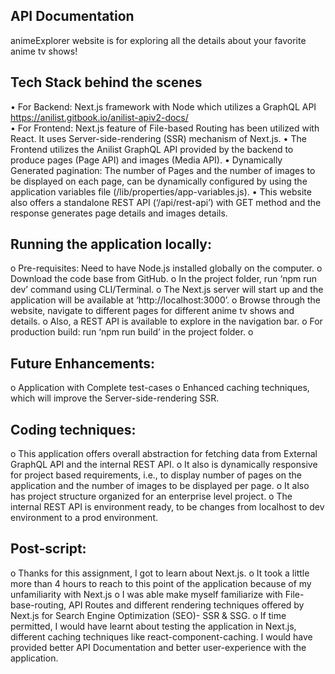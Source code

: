 ## API Documentation

animeExplorer website is for exploring all the details about your favorite anime tv shows!

## Tech Stack behind the scenes
•	For Backend: Next.js framework with Node which utilizes a GraphQL API https://anilist.gitbook.io/anilist-apiv2-docs/  
•	For Frontend: Next.js feature of File-based Routing has been utilized with React. It uses Server-side-rendering (SSR) mechanism of Next.js.
•	The Frontend utilizes the Anilist GraphQL API provided by the backend to produce pages (Page API) and images (Media API).
•	Dynamically Generated pagination: The number of Pages and the number of images to be displayed on each page, can be dynamically configured by using the application variables file (/lib/properties/app-variables.js).
•	This website also offers a standalone REST API (‘/api/rest-api’) with GET method and the response generates page details and images details.


##	Running the application locally:
o	Pre-requisites: Need to have Node.js installed globally on the computer.
o	Download the code base from GitHub.
o	In the project folder, run ‘npm run dev’ command using CLI/Terminal.
o	The Next.js server will start up and the application will be available at ‘http://localhost:3000’.
o	Browse through the website, navigate to different pages for different anime tv shows and details.
o	Also, a REST API is available to explore in the navigation bar.
o	For production build: run ‘npm run build’ in the project folder.
o	

##	Future Enhancements:
o	Application with Complete test-cases
o	Enhanced caching techniques, which will improve the Server-side-rendering SSR.

##	Coding techniques:
o	This application offers overall abstraction for fetching data from External GraphQL API and the internal REST API.
o	It also is dynamically responsive for project based requirements, i.e., to display number of pages on the application and the number of images to be displayed per page. 
o	It also has project structure organized for an enterprise level project.
o	The internal REST API is environment ready, to be changes from localhost to dev environment to a prod environment.




## Post-script:
o	Thanks for this assignment, I got to learn about Next.js.
o	It took a little more than 4 hours to reach to this point of the application because of my unfamiliarity with Next.js
o	I was able make myself familiarize with File-base-routing, API Routes and different rendering techniques offered by Next.js for Search Engine Optimization (SEO)- SSR & SSG.
o	If time permitted, I would have learnt about testing the application in Next.js, different caching techniques like react-component-caching. I would have provided better API Documentation and better user-experience with the application.

